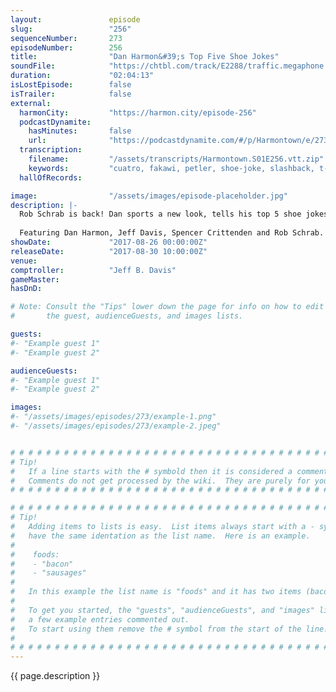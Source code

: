 ```yaml
---
layout:               episode
slug:                 "256"
sequenceNumber:       273
episodeNumber:        256
title:                "Dan Harmon&#39;s Top Five Shoe Jokes"
soundFile:            "https://chtbl.com/track/E2288/traffic.megaphone.fm/STA8483761964.mp3?updated=1596591092"
duration:             "02:04:13"
isLostEpisode:        false
isTrailer:            false
external:
  harmonCity:         "https://harmon.city/episode-256"
  podcastDynamite:
    hasMinutes:       false
    url:              "https://podcastdynamite.com/#/p/Harmontown/e/273/256"
  transcription:
    filename:         "/assets/transcripts/Harmontown.S01E256.vtt.zip"
    keywords:         "cuatro, fakawi, petler, shoe-joke, slashback, t-swift, iguana, cinco, murphy's, shoo, cakewalk, frog's, pamela, welly, full-blown, mcdowell's, monte, neuroplasticity, beaches, sideburns, nachos, dakota, eponymous, arden, priors"
  hallOfRecords:      

image:                "/assets/images/episode-placeholder.jpg"
description: |-
  Rob Schrab is back! Dan sports a new look, tells his top 5 shoe jokes, then takes the role playing team on a wild adventure.
  
  Featuring Dan Harmon, Jeff Davis, Spencer Crittenden and Rob Schrab.
showDate:             "2017-08-26 00:00:00Z"
releaseDate:          "2017-08-30 10:00:00Z"
venue:                
comptroller:          "Jeff B. Davis"
gameMaster:           
hasDnD:               

# Note: Consult the "Tips" lower down the page for info on how to edit
#       the guest, audienceGuests, and images lists.

guests:
#- "Example guest 1"
#- "Example guest 2"

audienceGuests:
#- "Example guest 1"
#- "Example guest 2"

images:
#- "/assets/images/episodes/273/example-1.png"
#- "/assets/images/episodes/273/example-2.jpeg"


# # # # # # # # # # # # # # # # # # # # # # # # # # # # # # # # # # # # # # # # # # # # #
# Tip!
#   If a line starts with the # symbold then it is considered a comment.
#   Comments do not get processed by the wiki.  They are purely for your information.
# # # # # # # # # # # # # # # # # # # # # # # # # # # # # # # # # # # # # # # # # # # # #

# # # # # # # # # # # # # # # # # # # # # # # # # # # # # # # # # # # # # # # # # # # # #
# Tip!
#   Adding items to lists is easy.  List items always start with a - symbol and have
#   have the same identation as the list name.  Here is an example.
#
#    foods:
#    - "bacon"
#    - "sausages"
#
#   In this example the list name is "foods" and it has two items (bacon, and sausages).
#
#   To get you started, the "guests", "audienceGuests", and "images" lists below have
#   a few example entries commented out.
#   To start using them remove the # symbol from the start of the line.
#
# # # # # # # # # # # # # # # # # # # # # # # # # # # # # # # # # # # # # # # # # # # # #
---
```


<!-- The episode description will be rendered here -->
{{ page.description }}

<!-- Add your content BELOW here -->
<!-- vvvvvvvvvvvvvvvvvvvvvvvvvvv -->




<!-- ^^^^^^^^^^^^^^^^^^^^^^^^^^^ -->
<!-- Add your content ABOVE here -->

<!-- The episode gallery will be rendered here -->